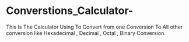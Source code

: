 # Converstions_Calculator-
This Is The Calculator Using To Convert from one Conversion To All other conversion like Hexadecimal , Decimal , Octal , Binary Conversion.
